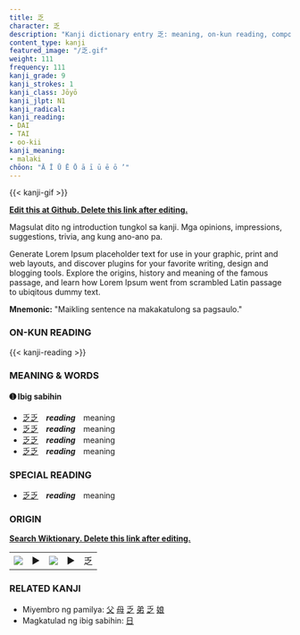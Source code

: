 ```yaml
---
title: 乏
character: 乏
description: "Kanji dictionary entry 乏: meaning, on-kun reading, compounds, origin, related kanji"
content_type: kanji
featured_image: "/乏.gif"
weight: 111
frequency: 111
kanji_grade: 9
kanji_strokes: 1
kanji_class: Jōyō
kanji_jlpt: N1
kanji_radical: 
kanji_reading: 
- DAI
- TAI
- oo-kii
kanji_meaning:
- malaki
chōon: "Ā Ī Ū Ē Ō ā ī ū ē ō ’"
---
```

[//]: # (Don't edit the line below. Kanji animated GIF code is automatically generated.)
{{< kanji-gif >}}

[//]: # (Edit below this line.)

**[Edit this at Github. Delete this link after editing.](https://github.com/tim0g/tim/tree/main/content/kanji/乏/index.md)**

Magsulat dito ng introduction tungkol sa kanji. Mga opinions, impressions, suggestions, trivia, ang kung ano-ano pa.

Generate Lorem Ipsum placeholder text for use in your graphic, print and web layouts, and discover plugins for your favorite writing, design and blogging tools. Explore the origins, history and meaning of the famous passage, and learn how Lorem Ipsum went from scrambled Latin passage to ubiqitous dummy text.
 
**Mnemonic:** "Maikling sentence na makakatulong sa pagsaulo."

### ON-KUN READING

[//]: # (Don't edit the line below. ON-KUN READING code is automatically generated.)
{{< kanji-reading >}}

### MEANING & WORDS

#### ➊ **Ibig sabihin**
  - [乏](../乏)[乏](../乏)　***reading***　meaning
  - [乏](../乏)[乏](../乏)　***reading***　meaning
  - [乏](../乏)[乏](../乏)　***reading***　meaning
  - [乏](../乏)[乏](../乏)　***reading***　meaning

### SPECIAL READING
  - [乏](../乏)[乏](../乏)　***reading***　meaning

### ORIGIN

**[Search Wiktionary. Delete this link after editing.](https://wiktionary.org/wiki/乏)**
<table class="kanji-table"><tr><td>
<img src="60px-乏-bronze.svg.png">
</td><td>▶</td><td>
<img src="60px-乏-oracle.svg.png">
</td><td>▶</td>
<td class="kanji-origin">乏</td>
</tr></table>

### RELATED KANJI
- Miyembro ng pamilya: [父](../父) [母](../母) [乏](../乏) [弟](../弟) [乏](../乏) [娘](../娘)
- Magkatulad ng ibig sabihin: [日](../日)
